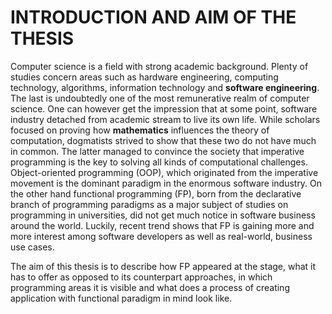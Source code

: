INTRODUCTION AND AIM OF THE THESIS
==================================

Computer science is a field with strong academic background.
Plenty of studies concern areas such as hardware engineering, computing technology, algorithms, information technology and **software engineering**.
The last is undoubtedly one of the most remunerative realm of computer science.
One can however get the impression that at some point, software industry detached from academic stream to live its own life.
While scholars focused on proving how **mathematics** influences the theory of computation, dogmatists strived to show that these two do not have much in common.
The latter managed to convince the society that imperative programming is the key to solving all kinds of computational challenges.
Object-oriented programming (OOP), which originated from the imperative movement is the dominant paradigm in the enormous software industry.
On the other hand functional programming (FP), born from the declarative branch of programming paradigms as a major subject of studies on programming in universities, did not get much notice in software business around the world.
Luckily, recent trend shows that FP is gaining more and more interest among software developers as well as real-world, business use cases.

The aim of this thesis is to describe how FP appeared at the stage, what it has to offer as opposed to its counterpart approaches, in which programming areas it is visible and what does a process of creating application with functional paradigm in mind look like.